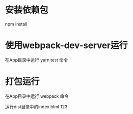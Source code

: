 
# 安装依赖包
npm install

# 使用webpack-dev-server运行
在App目录中运行 yarn test 命令

# 打包运行
在App目录中运行 webpack 命令

运行dist目录中的index.html 123